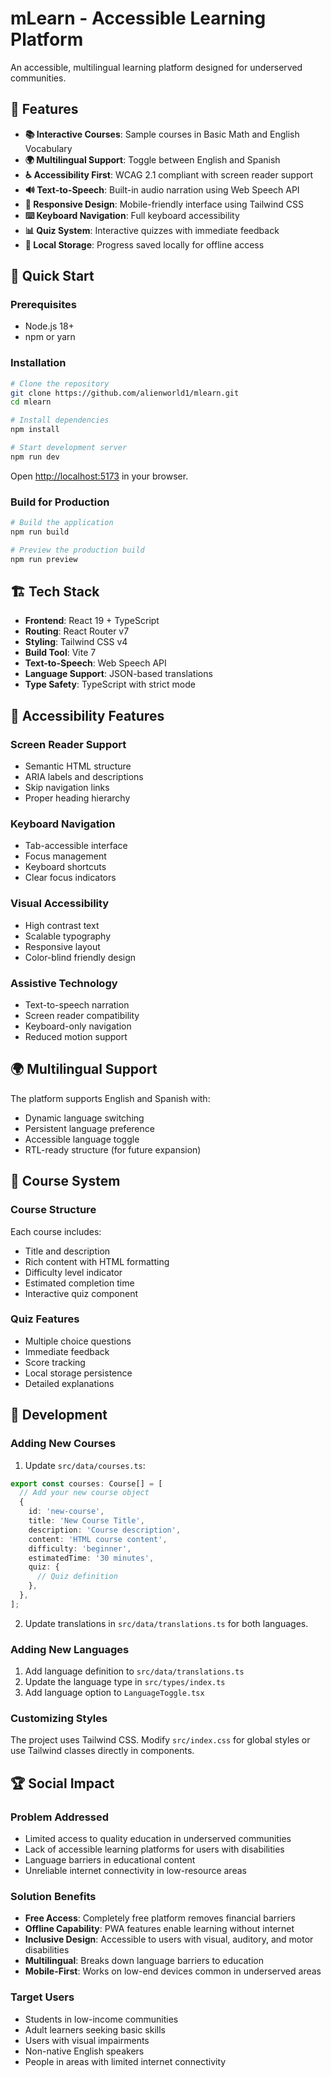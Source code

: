 # mLearn - Accessible Learning Platform

An accessible, multilingual learning platform designed for underserved communities.

## 🌟 Features

- **📚 Interactive Courses**: Sample courses in Basic Math and English Vocabulary
- **🌍 Multilingual Support**: Toggle between English and Spanish
- **♿ Accessibility First**: WCAG 2.1 compliant with screen reader support
- **🔊 Text-to-Speech**: Built-in audio narration using Web Speech API
- **📱 Responsive Design**: Mobile-friendly interface using Tailwind CSS
- **⌨️ Keyboard Navigation**: Full keyboard accessibility
- **📊 Quiz System**: Interactive quizzes with immediate feedback
- **💾 Local Storage**: Progress saved locally for offline access

## 🚀 Quick Start

### Prerequisites

- Node.js 18+
- npm or yarn

### Installation

```bash
# Clone the repository
git clone https://github.com/alienworld1/mlearn.git
cd mlearn

# Install dependencies
npm install

# Start development server
npm run dev
```

Open [http://localhost:5173](http://localhost:5173) in your browser.

### Build for Production

```bash
# Build the application
npm run build

# Preview the production build
npm run preview
```

## 🏗️ Tech Stack

- **Frontend**: React 19 + TypeScript
- **Routing**: React Router v7
- **Styling**: Tailwind CSS v4
- **Build Tool**: Vite 7
- **Text-to-Speech**: Web Speech API
- **Language Support**: JSON-based translations
- **Type Safety**: TypeScript with strict mode

## 🎯 Accessibility Features

### Screen Reader Support

- Semantic HTML structure
- ARIA labels and descriptions
- Skip navigation links
- Proper heading hierarchy

### Keyboard Navigation

- Tab-accessible interface
- Focus management
- Keyboard shortcuts
- Clear focus indicators

### Visual Accessibility

- High contrast text
- Scalable typography
- Responsive layout
- Color-blind friendly design

### Assistive Technology

- Text-to-speech narration
- Screen reader compatibility
- Keyboard-only navigation
- Reduced motion support

## 🌍 Multilingual Support

The platform supports English and Spanish with:

- Dynamic language switching
- Persistent language preference
- Accessible language toggle
- RTL-ready structure (for future expansion)

## 🧠 Course System

### Course Structure

Each course includes:

- Title and description
- Rich content with HTML formatting
- Difficulty level indicator
- Estimated completion time
- Interactive quiz component

### Quiz Features

- Multiple choice questions
- Immediate feedback
- Score tracking
- Local storage persistence
- Detailed explanations

## 🔧 Development

### Adding New Courses

1. Update `src/data/courses.ts`:

```typescript
export const courses: Course[] = [
  // Add your new course object
  {
    id: 'new-course',
    title: 'New Course Title',
    description: 'Course description',
    content: 'HTML course content',
    difficulty: 'beginner',
    estimatedTime: '30 minutes',
    quiz: {
      // Quiz definition
    },
  },
];
```

2. Update translations in `src/data/translations.ts` for both languages.

### Adding New Languages

1. Add language definition to `src/data/translations.ts`
2. Update the language type in `src/types/index.ts`
3. Add language option to `LanguageToggle.tsx`

### Customizing Styles

The project uses Tailwind CSS. Modify `src/index.css` for global styles or use Tailwind classes directly in components.

## 🏆 Social Impact

### Problem Addressed

- Limited access to quality education in underserved communities
- Lack of accessible learning platforms for users with disabilities
- Language barriers in educational content
- Unreliable internet connectivity in low-resource areas

### Solution Benefits

- **Free Access**: Completely free platform removes financial barriers
- **Offline Capability**: PWA features enable learning without internet
- **Inclusive Design**: Accessible to users with visual, auditory, and motor disabilities
- **Multilingual**: Breaks down language barriers to education
- **Mobile-First**: Works on low-end devices common in underserved areas

### Target Users

- Students in low-income communities
- Adult learners seeking basic skills
- Users with visual impairments
- Non-native English speakers
- People in areas with limited internet connectivity
